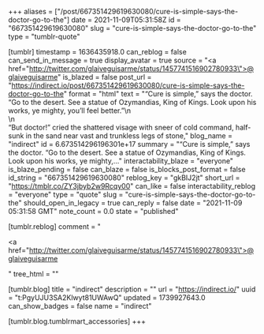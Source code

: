 +++
aliases = ["/post/667351429619630080/cure-is-simple-says-the-doctor-go-to-the"]
date = 2021-11-09T05:31:58Z
id = "667351429619630080"
slug = "cure-is-simple-says-the-doctor-go-to-the"
type = "tumblr-quote"

[tumblr]
timestamp = 1636435918.0
can_reblog = false
can_send_in_message = true
display_avatar = true
source = "<a href=\"http://twitter.com/glaiveguisarme/status/1457741516902780933\">@glaiveguisarme</a>"
is_blazed = false
post_url = "https://indirect.io/post/667351429619630080/cure-is-simple-says-the-doctor-go-to-the"
format = "html"
text = "&ldquo;Cure is simple,&rdquo; says the doctor. &ldquo;Go to the desert. See a statue of Ozymandias, King of Kings. Look upon his works, ye mighty, you&rsquo;ll feel better.&rdquo;\n<br/>\n<br/>&ldquo;But doctor!&rdquo; cried the shattered visage with sneer of cold command, half-sunk in the sand near vast and trunkless legs of stone,"
blog_name = "indirect"
id = 6.673514296196301e+17
summary = "“Cure is simple,” says the doctor. “Go to the desert. See a statue of Ozymandias, King of Kings. Look upon his works, ye mighty,..."
interactability_blaze = "everyone"
is_blaze_pending = false
can_blaze = false
is_blocks_post_format = false
id_string = "667351429619630080"
reblog_key = "gkBIJ2jt"
short_url = "https://tmblr.co/ZY3jbyb2w9Rcqy00"
can_like = false
interactability_reblog = "everyone"
type = "quote"
slug = "cure-is-simple-says-the-doctor-go-to-the"
should_open_in_legacy = true
can_reply = false
date = "2021-11-09 05:31:58 GMT"
note_count = 0.0
state = "published"

[tumblr.reblog]
comment = "<p><a href=\"http://twitter.com/glaiveguisarme/status/1457741516902780933\">@glaiveguisarme</a></p>"
tree_html = ""

[tumblr.blog]
title = "indirect"
description = ""
url = "https://indirect.io/"
uuid = "t:PgyUJU3SA2Klwyt81UWAwQ"
updated = 1739927643.0
can_show_badges = false
name = "indirect"

[tumblr.blog.tumblrmart_accessories]
+++
